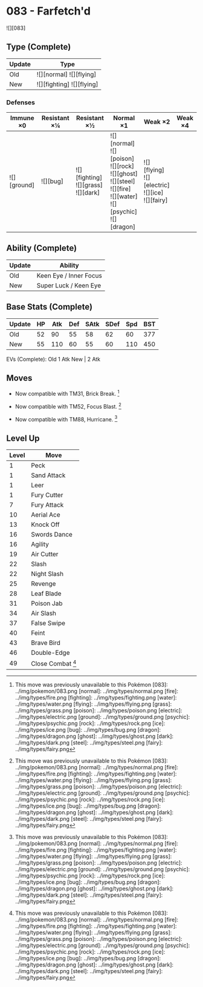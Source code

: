 # 083 - Farfetch'd
![][083]

## Type (Complete)

Update | Type
---    | ---
Old    | ![][normal]  ![][flying]
New    | ![][fighting] ![][flying]

### Defenses

Immune ×0 | Resistant ×¼ | Resistant ×½ | Normal ×1 | Weak ×2 | Weak ×4
---       | ---          | ---          | ---       | ---     | ---
![][ground]<br> | ![][bug]<br> | ![][fighting]<br> ![][grass]<br> ![][dark]<br> | ![][normal]<br> ![][poison]<br> ![][rock]<br> ![][ghost]<br> ![][steel]<br> ![][fire]<br> ![][water]<br> ![][psychic]<br> ![][dragon]<br> | ![][flying]<br> ![][electric]<br> ![][ice]<br> ![][fairy]<br> | |

## Ability (Complete)

Update | Ability
---    | ---
Old    | Keen Eye / Inner Focus
New    | Super Luck / Keen Eye

## Base Stats (Complete)

Update | HP | Atk | Def | SAtk | SDef | Spd | BST
---    | ---| --- | --- | ---  | ---  | --- | ---
Old    | 52 |  90 |  55 |  58  |  62  |  60  |  377
New    | 55 |  110 |  60 |  55  |  60  |  110  |  450

EVs (Complete):
Old     1 Atk
New    | 2 Atk

## Moves

 - Now compatible with TM31, Brick Break. [^1]

 - Now compatible with TM52, Focus Blast. [^1]

 - Now compatible with TM88, Hurricane. [^1]


## Level Up

Level | Move
---   | ---
  1   | Peck
  1   | Sand Attack
  1   | Leer
  1   | Fury Cutter
  7   | Fury Attack
 10   | Aerial Ace
 13   | Knock Off
 16   | Swords Dance
 16   | Agility
 19   | Air Cutter
 22   | Slash
 22   | Night Slash
 25   | Revenge
 28   | Leaf Blade
 31   | Poison Jab
 34   | Air Slash
 37   | False Swipe
 40   | Feint
 43   | Brave Bird
 46   | Double-Edge
 49   | Close Combat [^1]

[^1]: This move was previously unavailable to this Pokémon
[083]: ../img/pokemon/083.png
[normal]: ../img/types/normal.png
[fire]: ../img/types/fire.png
[fighting]: ../img/types/fighting.png
[water]: ../img/types/water.png
[flying]: ../img/types/flying.png
[grass]: ../img/types/grass.png
[poison]: ../img/types/poison.png
[electric]: ../img/types/electric.png
[ground]: ../img/types/ground.png
[psychic]: ../img/types/psychic.png
[rock]: ../img/types/rock.png
[ice]: ../img/types/ice.png
[bug]: ../img/types/bug.png
[dragon]: ../img/types/dragon.png
[ghost]: ../img/types/ghost.png
[dark]: ../img/types/dark.png
[steel]: ../img/types/steel.png
[fairy]: ../img/types/fairy.png
